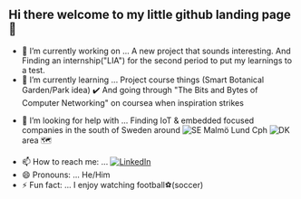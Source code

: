## Hi there welcome to my little github landing page 👋

<!--
**Xorb-L/Xorb-L** is a ✨ _special_ ✨ repository because its `README.md` (this file) appears on your GitHub profile.

Here are some ideas to get you started:
--> 
- 🔭 I’m currently working on ... A new project that sounds interesting. And Finding an internship("LIA") for the second period to put my learnings to a test. 
- 🌱 I’m currently learning ... Project course things (Smart Botanical Garden/Park idea) ✔️
  And going through "The Bits and Bytes of Computer Networking" on coursea when inspiration strikes
<!-- - 👯 I’m looking to collaborate on ... -->
- 🤔 I’m looking for help with ... Finding IoT & embedded focused companies in the south of Sweden around ![SE](https://flagcdn.com/w20/se.png) Malmö Lund Cph ![DK](https://flagcdn.com/w20/dk.png) area 🗺
<!-- - 💬 Ask me about ... --> 
- 📫 How to reach me: ... [![LinkedIn](https://img.shields.io/badge/LinkedIn-Profile-blue?logo=linkedin)](https://www.linkedin.com/in/lars-j-iot/)
- 😄 Pronouns: ... He/Him
- ⚡ Fun fact: ... I enjoy watching football⚽(soccer) 
  
